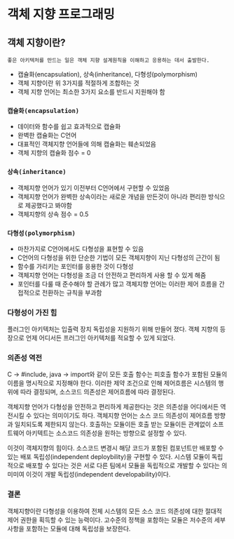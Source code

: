 # 객체 지향 프로그래밍

## 객체 지향이란?

`좋은 아키텍처를 만드는 일은 객체 지향 설계원칙을 이해하고 응용하는 데서 출발한다.`

* 캡슐화(encapsulation), 상속(inheritance), 다형성(polymorphism)
* 객체 지향이란 위 3가지를 적절하게 조합하는 것
* 객체 지향 언어는 최소한 3가지 요소를 반드시 지원해야 함

### `캡슐화(encapsulation)`

* 데이터와 함수를 쉽고 효과적으로 캡슐화
* 완벽한 캡슐화는 C언어
* 대표적인 객체지향 언어들에 의해 캡슐화는 훼손되었음
* 객체 지향의 캡슐화 점수 = 0

### `상속(inheritance)`

* 객체지향 언어가 있기 이전부터 C언어에서 구현할 수 있었음
* 객체지향 언어가 완벽한 상속이라는 새로운 개념을 만든것이 아니라 편리한 방식으로 제공했다고 봐야함
* 객체지향의 상속 점수 = 0.5

### `다형성(polymorphism)`

* 마찬가지로 C언어에서도 다형성을 표현할 수 있음
* C언어의 다형성을 위한 단순한 기법이 모든 객체지향이 지닌 다형성의 근간이 됨
* 함수를 가리키는 포인터를 응용한 것이 다형성
* 객체지향 언어는 다형성을 조금 더 안전하고 편리하게 사용 할 수 있게 해줌
* 포인터를 다룰 때 준수해야 할 관례가 많고 객체지향 언어는 이러한 제어 흐름을 간접적으로 전환하는 규칙을 부과함

### 다형성이 가진 힘

플러그인 아키텍처는 입츌력 장치 독립성을 지원하기 위해 만들어 졌다. 객체 지향의 등장으로 언제 어디서든 프러그인 아키텍처를 적요할 수 있게 되었다.

### 의존성 역전

C -> #include, java -> import와 같이 모든 호출 함수는 피호출 함수가 포함된 모듈의 이름을 명시적으로 지정해야 한다. 이러한 제약 조건으로 인해 제어흐름은 시스템의 행위에 따라 결정되며, 소스코드 의존성은 제어흐름에 따라 결정된다.

객체지향 언어가 다형성을 안전하고 편리하게 제공한다는 것은 의존성을 어디에서든 역전시킬 수 있다는 의미이기도 하다. 객체지향 언어는 소스 코드 의존성이 제어흐름 방향과 일치되도록 제한되지 않는다. 호출하는 모듈이든 호출 받는 모듈이든 관계없이 소프트웨어 아키텍트는 소스코드 의존성을 원하는 방향으로 설정할 수 있다.

이것이 객체지향의 힘이다. 소스코드 변경시 해당 코드가 포함된 컴포넌트만 배포할 수 있는 배포 독립성(independent deploybility)을 구현할 수 있다. 시스템 모듈이 독립적으로 배포할 수 있다는 것은 서로 다른 팀에서 모듈을 독립적으로 개발할 수 있다는 의미미여 이것이 개발 독립성(independent developability)이다.

### 결론

객체지향이란 다형성을 이용하여 전체 시스템의 모든 소스 코드 의존성에 대한 절대적 제어 권한을 획득할 수 있는 능력이다. 고수준의 정책을 포함하는 모듈은 저수준의 세부사항을 포함하는 모듈에 대해 독립성을 보장한다.
